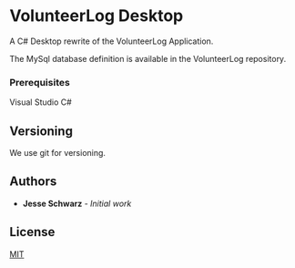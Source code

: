 # VolunteerLog Desktop

A C# Desktop rewrite of the VolunteerLog Application.

The MySql database definition is available in the VolunteerLog repository.


### Prerequisites

Visual Studio C#

## Versioning

We use git for versioning.

## Authors

* **Jesse Schwarz** - *Initial work*


## License

[MIT](LICENSE)
